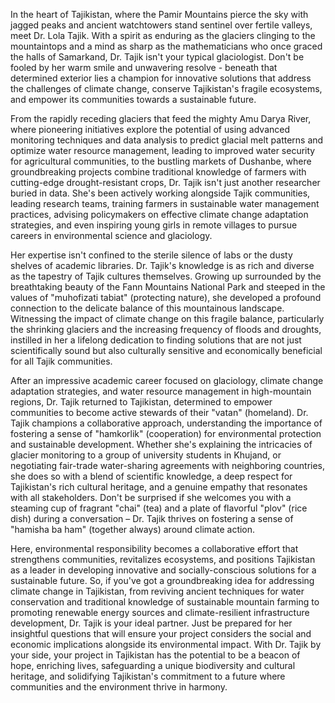 In the heart of Tajikistan, where the Pamir Mountains pierce the sky with jagged peaks and ancient watchtowers stand sentinel over fertile valleys, meet Dr. Lola Tajik. With a spirit as enduring as the glaciers clinging to the mountaintops and a mind as sharp as the mathematicians who once graced the halls of Samarkand, Dr. Tajik isn't your typical glaciologist. Don't be fooled by her warm smile and unwavering resolve - beneath that determined exterior lies a champion for innovative solutions that address the challenges of climate change, conserve Tajikistan's fragile ecosystems, and empower its communities towards a sustainable future.

From the rapidly receding glaciers that feed the mighty Amu Darya River, where pioneering initiatives explore the potential of using advanced monitoring techniques and data analysis to predict glacial melt patterns and optimize water resource management, leading to improved water security for agricultural communities, to the bustling markets of Dushanbe, where groundbreaking projects combine traditional knowledge of farmers with cutting-edge drought-resistant crops, Dr. Tajik isn't just another researcher buried in data. She's been actively working alongside Tajik communities, leading research teams, training farmers in sustainable water management practices, advising policymakers on effective climate change adaptation strategies, and even inspiring young girls in remote villages to pursue careers in environmental science and glaciology.

Her expertise isn't confined to the sterile silence of labs or the dusty shelves of academic libraries. Dr. Tajik's knowledge is as rich and diverse as the tapestry of Tajik cultures themselves. Growing up surrounded by the breathtaking beauty of the Fann Mountains National Park and steeped in the values of "muhofizati tabiat" (protecting nature), she developed a profound connection to the delicate balance of this mountainous landscape. Witnessing the impact of climate change on this fragile balance, particularly the shrinking glaciers and the increasing frequency of floods and droughts, instilled in her a lifelong dedication to finding solutions that are not just scientifically sound but also culturally sensitive and economically beneficial for all Tajik communities.

After an impressive academic career focused on glaciology, climate change adaptation strategies, and water resource management in high-mountain regions, Dr. Tajik returned to Tajikistan, determined to empower communities to become active stewards of their "vatan" (homeland). Dr. Tajik champions a collaborative approach, understanding the importance of fostering a sense of "hamkorlik" (cooperation) for environmental protection and sustainable development. Whether she's explaining the intricacies of glacier monitoring to a group of university students in Khujand, or negotiating fair-trade water-sharing agreements with neighboring countries, she does so with a blend of scientific knowledge, a deep respect for Tajikistan's rich cultural heritage, and a genuine empathy that resonates with all stakeholders. Don't be surprised if she welcomes you with a steaming cup of fragrant "chai" (tea) and a plate of flavorful "plov" (rice dish) during a conversation – Dr. Tajik thrives on fostering a sense of "hamisha ba ham" (together always) around climate action.

Here, environmental responsibility becomes a collaborative effort that strengthens communities, revitalizes ecosystems, and positions Tajikistan as a leader in developing innovative and socially-conscious solutions for a sustainable future. So, if you've got a groundbreaking idea for addressing climate change in Tajikistan, from reviving ancient techniques for water conservation and traditional knowledge of sustainable mountain farming to promoting renewable energy sources and climate-resilient infrastructure development, Dr. Tajik is your ideal partner. Just be prepared for her insightful questions that will ensure your project considers the social and economic implications alongside its environmental impact. With Dr. Tajik by your side, your project in Tajikistan has the potential to be a beacon of hope, enriching lives, safeguarding a unique biodiversity and cultural heritage, and solidifying Tajikistan's commitment to a future where communities and the environment thrive in harmony.  

